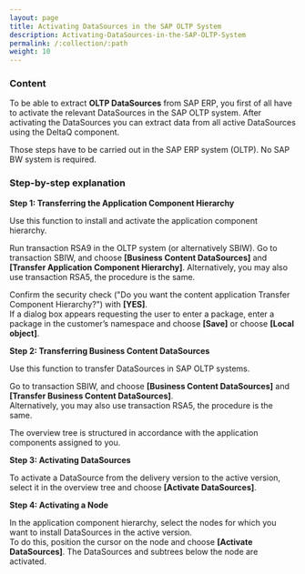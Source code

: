 ```yaml
---
layout: page
title: Activating DataSources in the SAP OLTP System
description: Activating-DataSources-in-the-SAP-OLTP-System 
permalink: /:collection/:path
weight: 10
---
```


### Content ###

To be able to extract **OLTP DataSources** from SAP ERP, you first of all have to activate the relevant DataSources in the SAP OLTP system. After activating the DataSources you can extract data from all active DataSources using the DeltaQ component.

Those steps have to be carried out in the SAP ERP system (OLTP). No SAP BW system is required.

### Step-by-step explanation ###

**Step 1: Transferring the Application Component Hierarchy**

Use this function to install and activate the application component hierarchy.

Run transaction RSA9 in the OLTP system (or alternatively SBIW).
Go to transaction SBIW, and choose **[Business Content DataSources]** and **[Transfer Application Component Hierarchy]**. Alternatively, you may also use transaction RSA5, the procedure is the same.

Confirm the security check ("Do you want the content application Transfer Component Hierarchy?") with **[YES]**. <br>
If a dialog box appears requesting the user to enter a package, enter a package in the customer’s namespace and choose **[Save]** or choose **[Local object]**. <br>

**Step 2: Transferring Business Content DataSources**

Use this function to transfer DataSources in SAP OLTP systems. <br>

Go to transaction SBIW, and choose **[Business Content DataSources]** and **[Transfer Business Content DataSources]**.<br> 
Alternatively, you may also use transaction RSA5, the procedure is the same.

The overview tree is structured in accordance with the application components assigned to you.

**Step 3: Activating DataSources**

To activate a DataSource from the delivery version to the active version, select it in the overview tree and choose **[Activate DataSources]**.

**Step 4: Activating a Node**

In the application component hierarchy, select the nodes for which you want to install DataSources in the active version.<br> 
To do this, position the cursor on the node and choose **[Activate DataSources]**. The DataSources and subtrees below the node are activated.